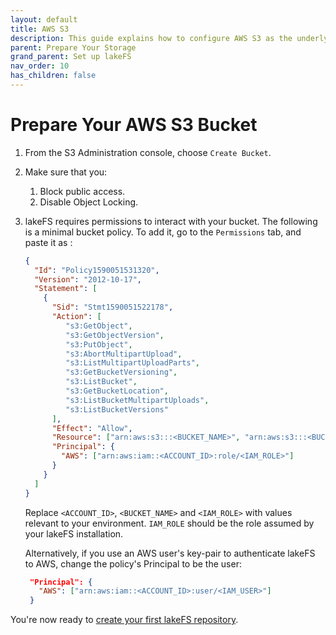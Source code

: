 ```yaml
---
layout: default
title: AWS S3
description: This guide explains how to configure AWS S3 as the underlying storage layer.
parent: Prepare Your Storage
grand_parent: Set up lakeFS
nav_order: 10
has_children: false
---
```


# Prepare Your AWS S3 Bucket

1. From the S3 Administration console, choose `Create Bucket`.
1. Make sure that you:
   1. Block public access.
   1. Disable Object Locking.
1. lakeFS requires permissions to interact with your bucket. The following is a minimal bucket policy. To add it, go to the `Permissions` tab, and paste it as :

   ```json
   {
     "Id": "Policy1590051531320",
     "Version": "2012-10-17",
     "Statement": [
       {
         "Sid": "Stmt1590051522178",
         "Action": [
            "s3:GetObject",
            "s3:GetObjectVersion",
            "s3:PutObject",
            "s3:AbortMultipartUpload",
            "s3:ListMultipartUploadParts",
            "s3:GetBucketVersioning",
            "s3:ListBucket",
            "s3:GetBucketLocation",
            "s3:ListBucketMultipartUploads",
            "s3:ListBucketVersions"
         ],
         "Effect": "Allow",
         "Resource": ["arn:aws:s3:::<BUCKET_NAME>", "arn:aws:s3:::<BUCKET_NAME_WITH_PATH_PREFIX>/*"],
         "Principal": {
           "AWS": ["arn:aws:iam::<ACCOUNT_ID>:role/<IAM_ROLE>"]
         }
       }
     ]
   }
   ```

   Replace `<ACCOUNT_ID>`, `<BUCKET_NAME>` and `<IAM_ROLE>` with values relevant to your environment.
   `IAM_ROLE` should be the role assumed by your lakeFS installation.

   Alternatively, if you use an AWS user's key-pair to authenticate lakeFS to AWS, change the policy's Principal to be the user:

   ```json
    "Principal": {
      "AWS": ["arn:aws:iam::<ACCOUNT_ID>:user/<IAM_USER>"]
    }
   ```

You're now ready to [create your first lakeFS repository](../create-repo.md).
